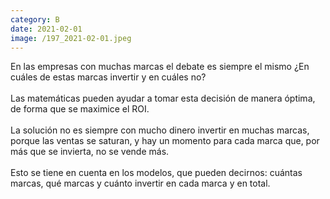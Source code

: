 ```yaml
--- 
category: B 
date: 2021-02-01 
image: /197_2021-02-01.jpeg 
--- 
```


En las empresas con muchas marcas el debate es siempre el mismo ¿En cuáles de estas marcas invertir y en cuáles no?<br><br>Las matemáticas pueden ayudar a tomar esta decisión de manera óptima, de forma que se maximice el ROI. <br><br>La solución no es siempre con mucho dinero invertir en muchas marcas, porque las ventas se saturan, y hay un momento para cada marca que, por más que se invierta, no se vende más. <br><br>Esto se tiene en cuenta en los modelos, que pueden decirnos: cuántas marcas, qué marcas y cuánto invertir en cada marca y en total.